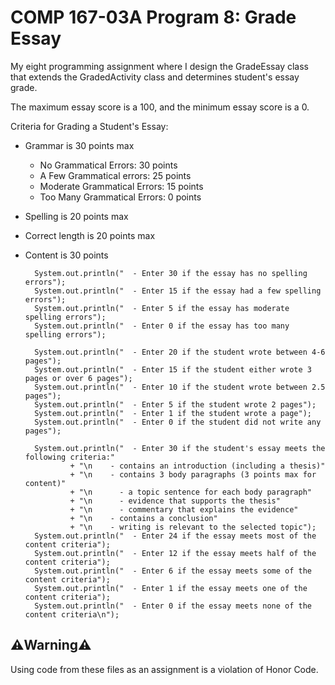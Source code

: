 # COMP 167-03A Program 8: Grade Essay
My eight programming assignment where I design the GradeEssay class that extends the GradedActivity class and determines student's essay grade.

The maximum essay score is a 100, and the minimum essay score is a 0.

Criteria for Grading a Student's Essay:
* Grammar is 30 points max
	* No Grammatical Errors: 30 points
	* A Few Grammatical errors: 25 points
	* Moderate Grammatical Errors: 15 points
	* Too Many Grammatical Errors: 0 points
* Spelling is 20 points max
* Correct length is 20 points max
* Content is 30 points

		System.out.println("  - Enter 30 if the essay has no spelling errors");
		System.out.println("  - Enter 15 if the essay had a few spelling errors");
		System.out.println("  - Enter 5 if the essay has moderate spelling errors");
		System.out.println("  - Enter 0 if the essay has too many spelling errors");

		System.out.println("  - Enter 20 if the student wrote between 4-6 pages");
		System.out.println("  - Enter 15 if the student either wrote 3 pages or over 6 pages");
		System.out.println("  - Enter 10 if the student wrote between 2.5 pages");
		System.out.println("  - Enter 5 if the student wrote 2 pages");
		System.out.println("  - Enter 1 if the student wrote a page");
		System.out.println("  - Enter 0 if the student did not write any pages");

		System.out.println("  - Enter 30 if the student's essay meets the following criteria:"
				+ "\n    - contains an introduction (including a thesis)"
				+ "\n    - contains 3 body paragraphs (3 points max for content)"
				+ "\n      - a topic sentence for each body paragraph"
				+ "\n      - evidence that supports the thesis"
				+ "\n      - commentary that explains the evidence"
				+ "\n    - contains a conclusion"
				+ "\n    - writing is relevant to the selected topic");
		System.out.println("  - Enter 24 if the essay meets most of the content criteria");
		System.out.println("  - Enter 12 if the essay meets half of the content criteria");
		System.out.println("  - Enter 6 if the essay meets some of the content criteria");
		System.out.println("  - Enter 1 if the essay meets one of the content criteria");
		System.out.println("  - Enter 0 if the essay meets none of the content criteria\n");

## ⚠️Warning⚠️
Using code from these files as an assignment is a violation of Honor Code.
